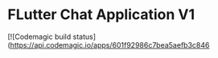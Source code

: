 # FLutter Chat Application V1

[![Codemagic build status](https://api.codemagic.io/apps/601f92986c7bea5aefb3c846
